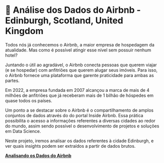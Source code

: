 # :hotel: Análise dos Dados do Airbnb - Edinburgh, Scotland, United Kingdom
Todos nós já conhecemos o Airbnb, a maior empresa de hospedagem da atualidade. Mas como é possível atingir esse nível sem possuir nenhum hotel?

Juntando o útil ao agradável, o Airbnb conecta pessoas que querem viajar (e se hospedar) com anfitriões que querem alugar seus imóveis. Para isso, o Airbnb fornece uma plataforma que garente praticidade para ambas as partes.

Em 2022, a empresa fundada em 2007 alcançou a marca de mais de 4 milhões de anfitriões que já receberam mais de 1 bilhão de hóspedes em quase todos os países.

Um ponto a se destacar sobre o Airbnb é o compartilhamento de amplos conjuntos de dados através do do portal Inside Airbnb. Essa prática possibilita o acesso a informações referentes a diversas cidades ao redor do mundo, assim sendo possível o desenvolvimento de projetos e soluções em Data Science.

Neste projeto, iremos analisar os dados referentes à cidade Edinburgh, e ver quais insights podem ser extraídos a partir de dados brutos.

[**Analisando os Dados do Airbnb**](https://github.com/pablopsz/Analisando-os-Dados-do-Airbnb/Analisando_os_Dados_do_Airbnb.ipynb)
